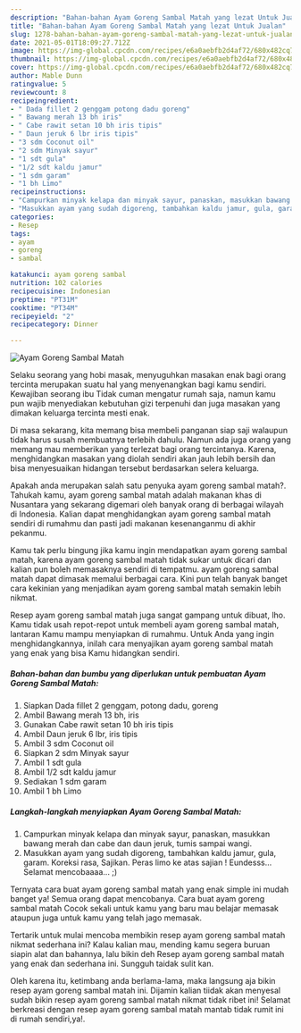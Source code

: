 ```yaml
---
description: "Bahan-bahan Ayam Goreng Sambal Matah yang lezat Untuk Jualan"
title: "Bahan-bahan Ayam Goreng Sambal Matah yang lezat Untuk Jualan"
slug: 1278-bahan-bahan-ayam-goreng-sambal-matah-yang-lezat-untuk-jualan
date: 2021-05-01T18:09:27.712Z
image: https://img-global.cpcdn.com/recipes/e6a0aebfb2d4af72/680x482cq70/ayam-goreng-sambal-matah-foto-resep-utama.jpg
thumbnail: https://img-global.cpcdn.com/recipes/e6a0aebfb2d4af72/680x482cq70/ayam-goreng-sambal-matah-foto-resep-utama.jpg
cover: https://img-global.cpcdn.com/recipes/e6a0aebfb2d4af72/680x482cq70/ayam-goreng-sambal-matah-foto-resep-utama.jpg
author: Mable Dunn
ratingvalue: 5
reviewcount: 8
recipeingredient:
- " Dada fillet 2 genggam potong dadu goreng"
- " Bawang merah 13 bh iris"
- " Cabe rawit setan 10 bh iris tipis"
- " Daun jeruk 6 lbr iris tipis"
- "3 sdm Coconut oil"
- "2 sdm Minyak sayur"
- "1 sdt gula"
- "1/2 sdt kaldu jamur"
- "1 sdm garam"
- "1 bh Limo"
recipeinstructions:
- "Campurkan minyak kelapa dan minyak sayur, panaskan, masukkan bawang merah dan cabe dan daun jeruk, tumis sampai wangi."
- "Masukkan ayam yang sudah digoreng, tambahkan kaldu jamur, gula, garam. Koreksi rasa, Sajikan. Peras limo ke atas sajian ! Eundesss... Selamat mencobaaaa... ;)"
categories:
- Resep
tags:
- ayam
- goreng
- sambal

katakunci: ayam goreng sambal 
nutrition: 102 calories
recipecuisine: Indonesian
preptime: "PT31M"
cooktime: "PT34M"
recipeyield: "2"
recipecategory: Dinner

---
```



![Ayam Goreng Sambal Matah](https://img-global.cpcdn.com/recipes/e6a0aebfb2d4af72/680x482cq70/ayam-goreng-sambal-matah-foto-resep-utama.jpg)

Selaku seorang yang hobi masak, menyuguhkan masakan enak bagi orang tercinta merupakan suatu hal yang menyenangkan bagi kamu sendiri. Kewajiban seorang ibu Tidak cuman mengatur rumah saja, namun kamu pun wajib menyediakan kebutuhan gizi terpenuhi dan juga masakan yang dimakan keluarga tercinta mesti enak.

Di masa  sekarang, kita memang bisa membeli panganan siap saji walaupun tidak harus susah membuatnya terlebih dahulu. Namun ada juga orang yang memang mau memberikan yang terlezat bagi orang tercintanya. Karena, menghidangkan masakan yang diolah sendiri akan jauh lebih bersih dan bisa menyesuaikan hidangan tersebut berdasarkan selera keluarga. 



Apakah anda merupakan salah satu penyuka ayam goreng sambal matah?. Tahukah kamu, ayam goreng sambal matah adalah makanan khas di Nusantara yang sekarang digemari oleh banyak orang di berbagai wilayah di Indonesia. Kalian dapat menghidangkan ayam goreng sambal matah sendiri di rumahmu dan pasti jadi makanan kesenanganmu di akhir pekanmu.

Kamu tak perlu bingung jika kamu ingin mendapatkan ayam goreng sambal matah, karena ayam goreng sambal matah tidak sukar untuk dicari dan kalian pun boleh memasaknya sendiri di tempatmu. ayam goreng sambal matah dapat dimasak memalui berbagai cara. Kini pun telah banyak banget cara kekinian yang menjadikan ayam goreng sambal matah semakin lebih nikmat.

Resep ayam goreng sambal matah juga sangat gampang untuk dibuat, lho. Kamu tidak usah repot-repot untuk membeli ayam goreng sambal matah, lantaran Kamu mampu menyiapkan di rumahmu. Untuk Anda yang ingin menghidangkannya, inilah cara menyajikan ayam goreng sambal matah yang enak yang bisa Kamu hidangkan sendiri.

<!--inarticleads1-->

##### Bahan-bahan dan bumbu yang diperlukan untuk pembuatan Ayam Goreng Sambal Matah:

1. Siapkan  Dada fillet 2 genggam, potong dadu, goreng
1. Ambil  Bawang merah 13 bh, iris
1. Gunakan  Cabe rawit setan 10 bh iris tipis
1. Ambil  Daun jeruk 6 lbr, iris tipis
1. Ambil 3 sdm Coconut oil
1. Siapkan 2 sdm Minyak sayur
1. Ambil 1 sdt gula
1. Ambil 1/2 sdt kaldu jamur
1. Sediakan 1 sdm garam
1. Ambil 1 bh Limo




<!--inarticleads2-->

##### Langkah-langkah menyiapkan Ayam Goreng Sambal Matah:

1. Campurkan minyak kelapa dan minyak sayur, panaskan, masukkan bawang merah dan cabe dan daun jeruk, tumis sampai wangi.
1. Masukkan ayam yang sudah digoreng, tambahkan kaldu jamur, gula, garam. Koreksi rasa, Sajikan. Peras limo ke atas sajian ! Eundesss... Selamat mencobaaaa... ;)




Ternyata cara buat ayam goreng sambal matah yang enak simple ini mudah banget ya! Semua orang dapat mencobanya. Cara buat ayam goreng sambal matah Cocok sekali untuk kamu yang baru mau belajar memasak ataupun juga untuk kamu yang telah jago memasak.

Tertarik untuk mulai mencoba membikin resep ayam goreng sambal matah nikmat sederhana ini? Kalau kalian mau, mending kamu segera buruan siapin alat dan bahannya, lalu bikin deh Resep ayam goreng sambal matah yang enak dan sederhana ini. Sungguh taidak sulit kan. 

Oleh karena itu, ketimbang anda berlama-lama, maka langsung aja bikin resep ayam goreng sambal matah ini. Dijamin kalian tiidak akan menyesal sudah bikin resep ayam goreng sambal matah nikmat tidak ribet ini! Selamat berkreasi dengan resep ayam goreng sambal matah mantab tidak rumit ini di rumah sendiri,ya!.

